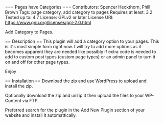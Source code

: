 === Pages have Categories ===
Contributors: Spencer Heckthorn, Phill Brown
Tags: page category, add category to pages
Requires at least: 3.2
Tested up to: 4.7
License: GPLv2 or later
License URI: https://www.gnu.org/licenses/gpl-2.0.html

Add Category to Pages.

== Description ==
This plugin will add a category option to your pages. This is it\'s most simple form right now. I will try to add more options as it becomes apparent they are needed like possibly if extra code is needed to add to custom post types (custom page types)  or an admin panel to turn it on and off for other page types.

Enjoy

== Installation ==
Download the zip and use WordPress to upload and install the zip. 

Optionally download the zip and unzip it then upload the files to your WP-Content via FTP.

Preferred search for the plugin in the Add New Plugin section of your website and install it automattically.
